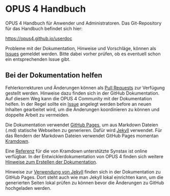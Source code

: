 # OPUS 4 Handbuch

OPUS 4 Handbuch für Anwender und Administratoren. Das Git-Repository für das Handbuch befindet sich hier:

<https://opus4.github.io/userdoc>

Probleme mit der Dokumentation, Hinweise und Vorschläge, können als [Issues][ISSUES] gemeldet werden. Bitte dabei
vorher prüfen, ob es eventuell schon ein entsprechenden Issue gibt.

## Bei der Dokumentation helfen

Fehlerkorrekturen und Änderungen können als [Pull Requests][PULLREQ] zur Verfügung gestellt werden. Hinweise
dazu finden sich in der GitHub Dokumentation. Auf diesem Weg kann die OPUS 4 Community mit der Dokumentation
helfen. In der Regel sollte ein [Issue][ISSUES] angelegt werden before an neuen Inhalten gearbeitet wird, um
die Änderungen koordinieren zu können und doppelte Arbeit zu vermeiden.

Die Dokumentation verwendet [GitHub Pages][GHPAGES], um aus Markdown Dateien (.md) statische Webseiten zu
generieren. Dafür wird [Jekyll][JEKYLL] verwendet. Für das Rendern der Markdown Dateien verwendet GitHub
Pages momentan [Kramdown][KRAMDOWN].

Eine [Referenz][KRAMDOWNREF] für die von Kramdown unterstützte Synstax ist online verfügbar.
In der Entwicklerdokumentation von OPUS 4 finden sich weitere [Hinweise zum Erstellen der Dokumentation][CREATE].

Hinweise zur [Verwendung von Jekyll][GHPJEKYLL] finden sich in der Dokumentation zu GitHub Pages. Dort
steht auch wie man Jekyll lokal einrichten kann, um die generierten Seiten lokal prüfen zu können bevor
die Änderungen zu GitHub hochgeladen werden.

[CREATE]: htps://opus4.github.io/development/documentation.html
[GHPAGES]: https://pages.github.com/
[GHPJEKYLL]: https://help.github.com/articles/using-jekyll-as-a-static-site-generator-with-github-pages/
[JEKYLL]: http://jekyllrb.com/
[KRAMDOWN]: http://kramdown.gettalong.org/
[KRAMDOWNREF]: http://kramdown.gettalong.org/quickref.html
[ISSUES]: https://github.com/OPUS4/userdoc/issues
[PULLREQ]: https://help.github.com/categories/collaborating-on-projects-using-pull-requests/
